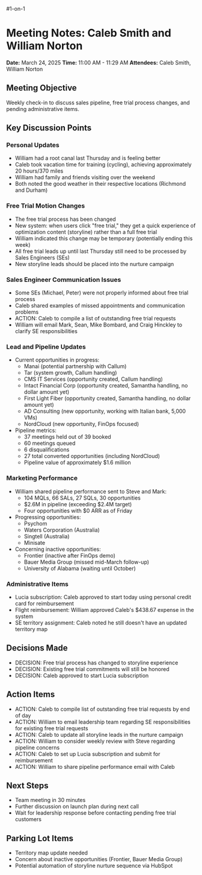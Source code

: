 #1-on-1 


# Meeting Notes: Caleb Smith and William Norton

**Date:** March 24, 2025 **Time:** 11:00 AM - 11:29 AM **Attendees:** Caleb Smith, William Norton

## Meeting Objective

Weekly check-in to discuss sales pipeline, free trial process changes, and pending administrative items.

## Key Discussion Points

### Personal Updates

- William had a root canal last Thursday and is feeling better
- Caleb took vacation time for training (cycling), achieving approximately 20 hours/370 miles
- William had family and friends visiting over the weekend
- Both noted the good weather in their respective locations (Richmond and Durham)

### Free Trial Motion Changes

- The free trial process has been changed
- New system: when users click "free trial," they get a quick experience of optimization content (storyline) rather than a full free trial
- William indicated this change may be temporary (potentially ending this week)
- All free trial leads up until last Thursday still need to be processed by Sales Engineers (SEs)
- New storyline leads should be placed into the nurture campaign

### Sales Engineer Communication Issues

- Some SEs (Michael, Peter) were not properly informed about free trial process
- Caleb shared examples of missed appointments and communication problems
- ACTION: Caleb to compile a list of outstanding free trial requests
- William will email Mark, Sean, Mike Bombard, and Craig Hinckley to clarify SE responsibilities

### Lead and Pipeline Updates

- Current opportunities in progress:
    - Manai (potential partnership with Callum)
    - Tar (system growth, Callum handling)
    - CMS IT Services (opportunity created, Callum handling)
    - Intact Financial Corp (opportunity created, Samantha handling, no dollar amount yet)
    - First Light Fiber (opportunity created, Samantha handling, no dollar amount yet)
    - AD Consulting (new opportunity, working with Italian bank, 5,000 VMs)
    - NordCloud (new opportunity, FinOps focused)
- Pipeline metrics:
    - 37 meetings held out of 39 booked
    - 60 meetings queued
    - 6 disqualifications
    - 27 total converted opportunities (including NordCloud)
    - Pipeline value of approximately $1.6 million

### Marketing Performance

- William shared pipeline performance sent to Steve and Mark:
    - 104 MQLs, 66 SALs, 27 SQLs, 30 opportunities
    - $2.6M in pipeline (exceeding $2.4M target)
    - Four opportunities with $0 ARR as of Friday
- Progressing opportunities:
    - Psychom
    - Waters Corporation (Australia)
    - Singtell (Australia)
    - Minisate
- Concerning inactive opportunities:
    - Frontier (inactive after FinOps demo)
    - Bauer Media Group (missed mid-March follow-up)
    - University of Alabama (waiting until October)

### Administrative Items

- Lucia subscription: Caleb approved to start today using personal credit card for reimbursement
- Flight reimbursement: William approved Caleb's $438.67 expense in the system
- SE territory assignment: Caleb noted he still doesn't have an updated territory map

## Decisions Made

- DECISION: Free trial process has changed to storyline experience
- DECISION: Existing free trial commitments will still be honored
- DECISION: Caleb approved to start Lucia subscription

## Action Items

- ACTION: Caleb to compile list of outstanding free trial requests by end of day
- ACTION: William to email leadership team regarding SE responsibilities for existing free trial requests
- ACTION: Caleb to update all storyline leads in the nurture campaign
- ACTION: William to consider weekly review with Steve regarding pipeline concerns
- ACTION: Caleb to set up Lucia subscription and submit for reimbursement
- ACTION: William to share pipeline performance email with Caleb

## Next Steps

- Team meeting in 30 minutes
- Further discussion on launch plan during next call
- Wait for leadership response before contacting pending free trial customers

## Parking Lot Items

- Territory map update needed
- Concern about inactive opportunities (Frontier, Bauer Media Group)
- Potential automation of storyline nurture sequence via HubSpot